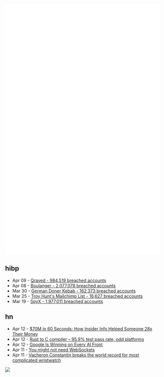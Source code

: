 ![Metrics](https://raw.githubusercontent.com/phixion/phixion/master/metrics.svg)

## hibp

<!--
for https://github.com/phixion/phixion/blob/main/.github/workflows/feeds.yml
-->
<!--START_SECTION:haveibeenpwnd-->
- Apr 09 - [Qraved - 984,519 breached accounts](https://haveibeenpwned.com/PwnedWebsites#Qraved)
- Apr 08 - [Boulanger - 2,077,078 breached accounts](https://haveibeenpwned.com/PwnedWebsites#Boulanger)
- Mar 30 - [German Doner Kebab - 162,373 breached accounts](https://haveibeenpwned.com/PwnedWebsites#GermanDonerKebab)
- Mar 25 - [Troy Hunt's Mailchimp List - 16,627 breached accounts](https://haveibeenpwned.com/PwnedWebsites#TroyHuntMailchimpList)
- Mar 19 - [SpyX - 1,977,011 breached accounts](https://haveibeenpwned.com/PwnedWebsites#SpyX)
<!--END_SECTION:haveibeenpwnd-->

## hn

<!--
for https://github.com/phixion/phixion/blob/main/.github/workflows/feeds.yml
-->
<!--START_SECTION:hn-->
- Apr 12 - [$70M in 60 Seconds: How Insider Info Helped Someone 28x Their Money](https://data-and-politics.ghost.io/70-million-in-60-seconds-how-insider-information-helped-someone-28x-their-money/)
- Apr 12 - [Rust to C compiler – 95.9% test pass rate, odd platforms](https://fractalfir.github.io/generated_html/cg_clr_odd_platforms.html)
- Apr 12 - [Google Is Winning on Every AI Front](https://www.thealgorithmicbridge.com/p/google-is-winning-on-every-ai-front)
- Apr 11 - [You might not need WebSockets](https://hntrl.io/posts/you-dont-need-websockets/)
- Apr 11 - [Vacheron Constantin breaks the world record for most complicated wristwatch](https://www.hodinkee.com/articles/introducing-vacheron-constantin-les-cabinotiers-solaria)
<!--END_SECTION:hn-->

<!--
for https://yhype.me
-->
![](https://hit.yhype.me/github/profile?user_id=13013670)
